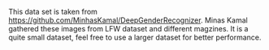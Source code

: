 This data set is taken from https://github.com/MinhasKamal/DeepGenderRecognizer. Minas Kamal gathered these images from LFW dataset and different magzines. It is a quite small dataset, feel free to use a larger dataset for better performance.
